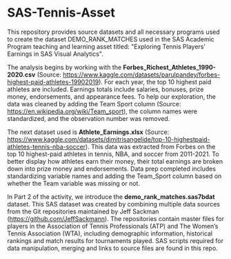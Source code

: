 # SAS-Tennis-Asset
This repository provides source datasets and all necessary programs used to create the dataset DEMO_RANK_MATCHES used in the SAS Academic Program teaching and learning asset titled: "Exploring Tennis Players’ Earnings in SAS Visual Analytics".

The analysis begins by working with the **Forbes_Richest_Athletes_1990-2020.csv** (Source: https://www.kaggle.com/datasets/parulpandey/forbes-highest-paid-athletes-19902019). For each year, the top 10 highest paid athletes are included. Earnings totals include salaries, bonuses, prize money, endorsements, and appearance fees. To help our exploration, the data was cleaned by adding the Team Sport column (Source: https://en.wikipedia.org/wiki/Team_sport), the column names were standardized, and the observation number was removed. 

The next dataset used is **Athlete_Earnings.xlsx** (Source: https://www.kaggle.com/datasets/dimitrisangelide/top-10-highestpaid-athletes-tennis-nba-soccer). This data was extracted from Forbes on the top 10 highest-paid athletes in tennis, NBA, and soccer from 2011-2021. To better display how athletes earn their money, their total earnings are broken down into prize money and endorsements. Data prep completed includes standardizing variable names and adding the Team_Sport column based on whether the Team variable was missing or not. 

In Part 2 of the activity, we introduce the **demo_rank_matches.sas7bdat** dataset. This SAS dataset was created by combining multiple data sources from the Git repositories maintained by Jeff Sackman (https://github.com/JeffSackmann). The repositories contain master files for players in the Association of Tennis Professionals (ATP) and The Women’s Tennis Association (WTA), including demographic information, historical rankings and match results for tournaments played. SAS scripts required for data manipulation, merging and links to source files are found in this repo. 
